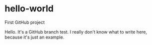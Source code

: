 # hello-world
First GitHub project

Hello. It's a GitHub branch test. I really don't know what to write here, because it's just an example.
